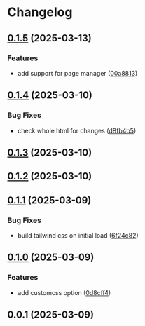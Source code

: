# Changelog

## [0.1.5](https://github.com/fasenderos/grapesjs-tailwindcss-plugin/compare/v0.1.4...v0.1.5) (2025-03-13)

### Features

* add support for page manager ([00a8813](https://github.com/fasenderos/grapesjs-tailwindcss-plugin/commit/00a8813d648cc27627fe5743d895bfda79c37449))

## [0.1.4](https://github.com/fasenderos/grapesjs-tailwindcss-plugin/compare/v0.1.3...v0.1.4) (2025-03-10)

### Bug Fixes

* check whole html for changes ([d8fb4b5](https://github.com/fasenderos/grapesjs-tailwindcss-plugin/commit/d8fb4b54bfa831cee7cd4e681e3d43c7c561f405))

## [0.1.3](https://github.com/fasenderos/grapesjs-tailwindcss-plugin/compare/v0.1.2...v0.1.3) (2025-03-10)

## [0.1.2](https://github.com/fasenderos/grapesjs-tailwindcss-plugin/compare/v0.1.1...v0.1.2) (2025-03-10)

## [0.1.1](https://github.com/fasenderos/grapesjs-tailwindcss-plugin/compare/v0.1.0...v0.1.1) (2025-03-09)

### Bug Fixes

* build tailwind css on initial load ([6f24c82](https://github.com/fasenderos/grapesjs-tailwindcss-plugin/commit/6f24c824970a5b32b741d9169793edadba5a6f41))

## [0.1.0](https://github.com/fasenderos/grapesjs-tailwindcss-plugin/compare/v0.0.1...v0.1.0) (2025-03-09)

### Features

* add customcss option ([0d8cff4](https://github.com/fasenderos/grapesjs-tailwindcss-plugin/commit/0d8cff47ce1b987c7b51823aa3625c10a31d5ac0))

## 0.0.1 (2025-03-09)

